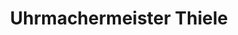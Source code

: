 ---
title: "Uhrmachermeister Thiele"
url: /brandenburg-an-der-havel/uhrmachermeister-thiele/
shop: Schmuck
---